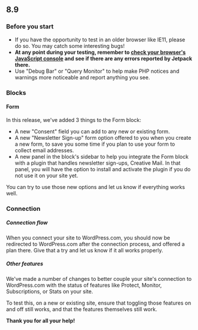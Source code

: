 ## 8.9

### Before you start

- If you have the opportunity to test in an older browser like IE11, please do so. You may catch some interesting bugs!
- **At any point during your testing, remember to [check your browser's JavaScript console](https://codex.wordpress.org/Using_Your_Browser_to_Diagnose_JavaScript_Errors#Step_3:_Diagnosis) and see if there are any errors reported by Jetpack there.**
- Use "Debug Bar" or "Query Monitor" to help make PHP notices and warnings more noticeable and report anything you see.

### Blocks

#### Form

In this release, we've added 3 things to the Form block:
- A new "Consent" field you can add to any new or existing form.
- A new "Newsletter Sign-up" form option offered to you when you create a new form, to save you some time if you plan to use your form to collect email addresses.
- A new panel in the block's sidebar to help you integrate the Form block with a plugin that handles newsletter sign-ups, Creative Mail. In that panel, you will have the option to install and activate the plugin if you do not use it on your site yet.

You can try to use those new options and let us know if everything works well.

### Connection

##### Connection flow

When you connect your site to WordPress.com, you should now be redirected to WordPress.com after the connection process, and offered a plan there. Give that a try and let us know if it all works properly.

##### Other features

We've made a number of changes to better couple your site's connection to WordPress.com with the status of features like Protect, Monitor, Subscriptions, or Stats on your site.

To test this, on a new or existing site, ensure that toggling those features on and off still works, and that the features themselves still work.

**Thank you for all your help!**

